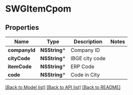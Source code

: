 # SWGItemCpom

## Properties
Name | Type | Description | Notes
------------ | ------------- | ------------- | -------------
**companyId** | **NSString*** | Company ID | 
**cityCode** | **NSString*** | IBGE city code | 
**itemCode** | **NSString*** | ERP Code | 
**code** | **NSString*** | Code in City | 

[[Back to Model list]](../README.md#documentation-for-models) [[Back to API list]](../README.md#documentation-for-api-endpoints) [[Back to README]](../README.md)


